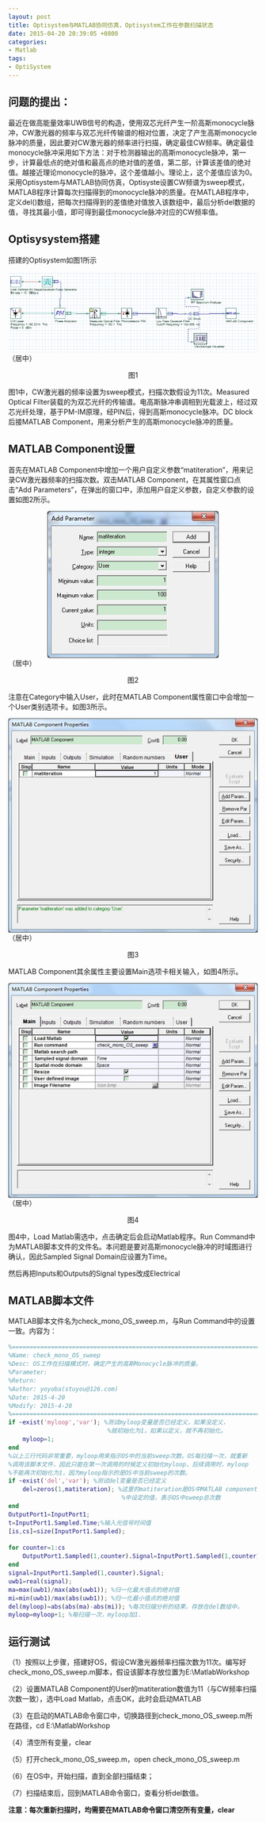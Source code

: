 ```yaml
---
layout: post
title: Optisystem与MATLAB协同仿真，Optisystem工作在参数扫描状态
date: 2015-04-20 20:39:05 +0800
categories:
- Matlab
tags:
- OptiSystem
---
```


## 问题的提出：

最近在做高能量效率UWB信号的构造，使用双芯光纤产生一阶高斯monocycle脉冲，CW激光器的频率与双芯光纤传输谱的相对位置，决定了产生高斯monocycle脉冲的质量，因此要对CW激光器的频率进行扫描，确定最佳CW频率。确定最佳monocycle脉冲采用如下方法：对于检测器输出的高斯monocycle脉冲，第一步，计算最低点的绝对值和最高点的绝对值的差值，第二部，计算该差值的绝对值。越接近理论monocycle的脉冲，这个差值越小。理论上，这个差值应该为0。采用Optisystem与MATLAB协同仿真，Optisyste设置CW频谱为sweep模式，MATLAB程序计算每次扫描得到的monocycle脉冲的质量。在MATLAB程序中，定义del()数组，把每次扫描得到的差值绝对值放入该数组中，最后分析del数据的值，寻找其最小值，即可得到最佳monocycle脉冲对应的CW频率值。

## Optisysystem搭建

搭建的Optisystem如图1所示

<img src="https://github.com/stuyou/stuyou.github.io/raw/master/_posts/image/OS_MATLAB_SWEEP_1.jpg" style="display:block;margin:auto"/>（居中）
<center>图1</center>

图1中，CW激光器的频率设置为sweep模式，扫描次数假设为11次。Measured Optical Filter装载的为双芯光纤的传输谱。电高斯脉冲串调相到光载波上，经过双芯光纤处理，基于PM-IM原理，经PIN后，得到高斯monocycle脉冲。DC block后接MATLAB Component，用来分析产生的高斯monocycle脉冲的质量。

## MATLAB Component设置

首先在MATLAB Component中增加一个用户自定义参数“matiteration”，用来记录CW激光器频率的扫描次数。双击MATLAB Component，在其属性窗口点击“Add Parameters”，在弹出的窗口中，添加用户自定义参数，自定义参数的设置如图2所示。

<img src="https://github.com/stuyou/stuyou.github.io/raw/master/_posts/image/OS_MATLAB_SWEEP_2.jpg" style="display:block;margin:auto"/>（居中）
<center>图2</center>

注意在Category中输入User，此时在MATLAB Component属性窗口中会增加一个User类别选项卡。如图3所示。

<img src="https://github.com/stuyou/stuyou.github.io/raw/master/_posts/image/OS_MATLAB_SWEEP_3.jpg" style="display:block;margin:auto"/>（居中）
<center>图3</center>

MATLAB Component其余属性主要设置Main选项卡相关输入，如图4所示。

<img src="https://github.com/stuyou/stuyou.github.io/raw/master/_posts/image/OS_MATLAB_SWEEP_4.jpg" style="display:block;margin:auto"/>（居中）
<center>图4</center>

图4中，Load Matlab需选中，点击确定后会启动Matlab程序。Run Command中为MATLAB脚本文件的文件名。本问题是要对高斯monocycle脉冲的时域图进行确认，因此Sampled Signal Domain应设置为Time。

然后再把Inputs和Outputs的Signal types改成Electrical

## MATLAB脚本文件

MATLAB脚本文件名为check_mono_OS_sweep.m，与Run Command中的设置一致。内容为：

```matlab
%==========================================================================
%Name: check_mono_OS_sweep 
%Desc: OS工作在扫描模式时，确定产生的高斯Monocycle脉冲的质量。
%Parameter: 
%Return: 
%Author: yoyoba(stuyou@126.com)
%Date: 2015-4-20
%Modify: 2015-4-20
%=========================================================================
if ~exist('myloop','var'); %测试myloop变量是否已经定义，如果没定义，
                            %就初始化为1，如果以定义，就不再初始化。
    myloop=1;
end
%以上三行代码非常重要，myloop用来指示OS中的当前sweep次数。OS每扫描一次，就重新
%调用该脚本文件，因此只能在第一次调用的时候定义初始化myloop，后续调用时，myloop
%不能再次初始化为1，因为myloop指示的是OS中当前sweep的次数。
if ~exist('del','var'); %测试del变量是否已经定义
    del=zeros(1,matiteration); %这里的matiteration是OS中MATLAB component
                                %中设定的值，表示OS中sweep总次数
end
OutputPort1=InputPort1;
t=InputPort1.Sampled.Time;%输入光信号时间值
[is,cs]=size(InputPort1.Sampled);
                         
for counter=1:cs
    OutputPort1.Sampled(1,counter).Signal=InputPort1.Sampled(1,counter).Signal;
end
signal=InputPort1.Sampled(1,counter).Signal;
uwb1=real(signal);
ma=max(uwb1)/max(abs(uwb1)); %归一化最大值点的绝对值
mi=min(uwb1)/max(abs(uwb1)); %归一化最小值点的绝对值
del(myloop)=abs(abs(ma)-abs(mi)); %每次扫描分析的结果，存放在del数组中。
myloop=myloop+1; %每扫描一次，myloop加1.
```
## 运行测试

（1）按照以上步骤，搭建好OS，假设CW激光器频率扫描次数为11次。编写好check_mono_OS_sweep.m脚本，假设该脚本存放位置为E:\MatlabWorkshop

（2）设置MATLAB Component的User的matiteration数值为11（与CW频率扫描次数一致），选中Load Matlab，点击OK，此时会启动MATLAB

（3）在启动的MATLAB命令窗口中，切换路径到check_mono_OS_sweep.m所在路径，cd E:\MatlabWorkshop

（4）清空所有变量，clear

（5）打开check_mono_OS_sweep.m，open check_mono_OS_sweep.m

（6）在OS中，开始扫描，直到全部扫描结束；

（7）扫描结束后，回到MATLAB命令窗口，查看分析del数值。

**注意：每次重新扫描时，均需要在MATLAB命令窗口清空所有变量，clear**